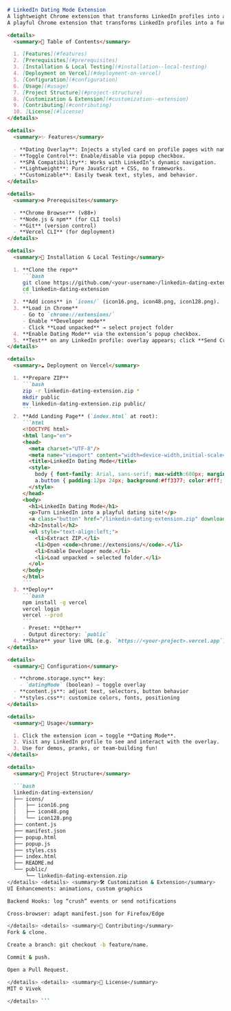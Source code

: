 ```markdown
# LinkedIn Dating Mode Extension
A lightweight Chrome extension that transforms LinkedIn profiles into a playful dating interface.
A playful Chrome extension that transforms LinkedIn profiles into a fun “dating mode” overlay.

<details>
  <summary>📑 Table of Contents</summary>

  1. [Features](#features)  
  2. [Prerequisites](#prerequisites)  
  3. [Installation & Local Testing](#installation--local-testing)  
  4. [Deployment on Vercel](#deployment-on-vercel)  
  5. [Configuration](#configuration)  
  6. [Usage](#usage)  
  7. [Project Structure](#project-structure)  
  8. [Customization & Extension](#customization--extension)  
  9. [Contributing](#contributing)  
  10. [License](#license)
</details>

<details>
  <summary>✨ Features</summary>

  - **Dating Overlay**: Injects a styled card on profile pages with name, prompt, and “Send Crush” button.  
  - **Toggle Control**: Enable/disable via popup checkbox.  
  - **SPA Compatibility**: Works with LinkedIn’s dynamic navigation.  
  - **Lightweight**: Pure JavaScript + CSS, no frameworks.  
  - **Customizable**: Easily tweak text, styles, and behavior.
</details>

<details>
  <summary>⚙️ Prerequisites</summary>

  - **Chrome Browser** (v88+)  
  - **Node.js & npm** (for CLI tools)  
  - **Git** (version control)  
  - **Vercel CLI** (for deployment)
</details>

<details>
  <summary>🚀 Installation & Local Testing</summary>

  1. **Clone the repo**  
     ```bash
     git clone https://github.com/<your-username>/linkedin-dating-extension.git
     cd linkedin-dating-extension
     ```
  2. **Add icons** in `icons/` (icon16.png, icon48.png, icon128.png).  
  3. **Load in Chrome**  
     - Go to `chrome://extensions/`  
     - Enable **Developer mode**  
     - Click **Load unpacked** → select project folder  
  4. **Enable Dating Mode** via the extension’s popup checkbox.  
  5. **Test** on any LinkedIn profile: overlay appears; click **Send Crush**.
</details>

<details>
  <summary>☁️ Deployment on Vercel</summary>

  1. **Prepare ZIP**  
     ```bash
     zip -r linkedin-dating-extension.zip *
     mkdir public
     mv linkedin-dating-extension.zip public/
     ```
  2. **Add Landing Page** (`index.html` at root):
     ```html
     <!DOCTYPE html>
     <html lang="en">
     <head>
       <meta charset="UTF-8"/>
       <meta name="viewport" content="width=device-width,initial-scale=1.0"/>
       <title>LinkedIn Dating Mode</title>
       <style>
         body { font-family: Arial, sans-serif; max-width:600px; margin:40px auto; text-align:center; }
         a.button { padding:12px 24px; background:#ff3377; color:#fff; border-radius:8px; text-decoration:none; }
       </style>
     </head>
     <body>
       <h1>LinkedIn Dating Mode</h1>
       <p>Turn LinkedIn into a playful dating site!</p>
       <a class="button" href="/linkedin-dating-extension.zip" download>Download ZIP</a>
       <h2>Install</h2>
       <ol style="text-align:left;">
         <li>Extract ZIP.</li>
         <li>Open <code>chrome://extensions/</code>.</li>
         <li>Enable Developer mode.</li>
         <li>Load unpacked → selected folder.</li>
       </ol>
     </body>
     </html>
     ```
  3. **Deploy**  
     ```bash
     npm install -g vercel
     vercel login
     vercel --prod
     ```
     - Preset: **Other**  
     - Output directory: `public`  
  4. **Share** your live URL (e.g. `https://<your-project>.vercel.app`), with ZIP at `/linkedin-dating-extension.zip`.
</details>

<details>
  <summary>🔧 Configuration</summary>

  - **chrome.storage.sync** key:  
    - `datingMode` (boolean) — toggle overlay  
  - **content.js**: adjust text, selectors, button behavior  
  - **styles.css**: customize colors, fonts, positioning
</details>

<details>
  <summary>🎯 Usage</summary>

  1. Click the extension icon → toggle **Dating Mode**.  
  2. Visit any LinkedIn profile to see and interact with the overlay.  
  3. Use for demos, pranks, or team-building fun!
</details>

<details>
  <summary>📁 Project Structure</summary>

  ```bash
  linkedin-dating-extension/
  ├── icons/
  │   ├── icon16.png
  │   ├── icon48.png
  │   └── icon128.png
  ├── content.js
  ├── manifest.json
  ├── popup.html
  ├── popup.js
  ├── styles.css
  ├── index.html           
  ├── README.md
  └── public/
      └── linkedin-dating-extension.zip
</details> <details> <summary>🛠️ Customization & Extension</summary>
UI Enhancements: animations, custom graphics

Backend Hooks: log “crush” events or send notifications

Cross-browser: adapt manifest.json for Firefox/Edge

</details> <details> <summary>🤝 Contributing</summary>
Fork & clone.

Create a branch: git checkout -b feature/name.

Commit & push.

Open a Pull Request.

</details> <details> <summary>📜 License</summary>
MIT © Vivek

</details> ```
